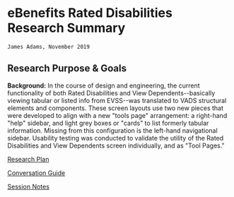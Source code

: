 # eBenefits Rated Disabilities Research Summary
`James Adams, November 2019`

## Research Purpose & Goals
**Background:** In the course of design and engineering, the current functionality of both Rated Disabilities and View Dependents--basically viewing tabular or listed info from EVSS--was translated to VADS structural elements and components. These screen layouts use two new pieces that were developed to align with a new "tools page" arrangement: a right-hand "help" sidebar, and light grey boxes or "cards" to list formerly tabular information. Missing from this configuration is the left-hand navigational sidebar. Usability testing was conducted to validate the utility of the Rated Disabilities and View Dependents screen individually, and as "Tool Pages."

[Research Plan](https://github.com/department-of-veterans-affairs/va.gov-team/blob/master/teams/vsa/teams/ebenefits/research/disabilities-dependents-usability-1119/disabilities-dependents-usability-research-plan.md)

[Conversation Guide](https://github.com/department-of-veterans-affairs/va.gov-team/blob/master/teams/vsa/teams/ebenefits/research/disabilities-dependents-usability-1119/disabilities-dependents-usability-convo-guide.md)

[Session Notes](https://github.com/department-of-veterans-affairs/va.gov-team/tree/master/teams/vsa/teams/ebenefits/research/disabilities-dependents-usability-1119/session-notes)
